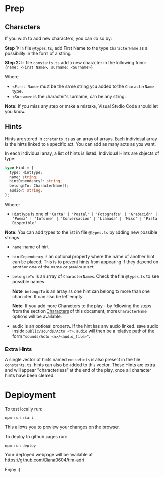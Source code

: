 # Prep

## Characters

If you wish to add new characters, you can do so by:

**Step 1:** In file `@types.ts`, add First Name to the type `CharacterName` as a possibility in the form of a string.

**Step 2:** In file `constants.ts` add a new character in the following form:
`{name: <First Name>, surname: <Surname>}`

Where

- `<First Name>` must be the same string you added to the `CharacterName` type.
- `<Surname>` is the character's surname, can be any string.

**Note:** If you miss any step or make a mistake, Visual Studio Code should let you know.

## Hints

Hints are stored in `constants.ts` as an array of arrays. Each individual array is the hints linked to a specific act. You can add as many acts as you want.

In each individual array, a list of hints is listed. Individual Hints are objects of type:

```typescript
type Hint = {
  type: HintType;
  name: string;
  hintDependency?: string;
  belongsTo: CharacterName[];
  audio?: string;
};
```

Where:

- `HintType` is one of `'Carta' | 'Postal' | 'Fotografía' | 'Grabación' | 'Poema' | 'Informe' | 'Conversación' | 'Llamada' | 'Misc' | 'Pista Disponible'`

**Note:** You can add types to the list in file `@types.ts` by adding new possible strings.

- `name`: name of hint
- `hintDependency` is an optional property where the name of another hint can be placed. This is to prevent hints from appearing if they depend on another one of the same or previous act.
- `belongseTo` is an array of `CharacterNames`. Check the file `@types.ts` to see possible names.

  **Note:** `belongsTo` is an array as one hint can belong to more than one character. It can also be left empty.

  **Note:** If you add more Characters to the play - by following the steps from the section [Characters](#characters) of this document, more `CharacterName` options will be available.

- audio is an optional property. If the hint has any audio linked, save audio inside `public/sounds/Acto <n>`. `audio` will then be a relative path of the form `"sounds/Acto <n>/<audio_file>"`.

### Extra Hints

A single vector of hints named `extraHints` is also present in the file `constants.ts`. hints can also be added to this vector. These Hints are extra and will appear "characterless" at the end of the play, once all character hints have been cleared.

# Deployment

To test locally run:

`npm run start`

This allows you to preview your changes on the browser.

To deploy to github pages run:

`npm run deploy`

Your deployed webpage will be available at https://github.com/Diana0604/tfm-adri

Enjoy :)
